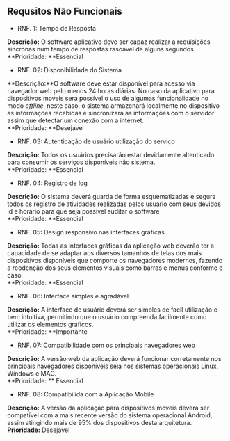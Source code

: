 ## Requsitos Não Funcionais

* RNF. 1: Tempo de Resposta

**Descrição:** O software aplicativo deve ser capaz realizar a requisições sincronas num tempo de respostas rasoável de alguns segundos.  
**Prioridade: **Essencial

* RNF. 02: Disponibilidade do Sistema

**Descrição:**O software deve estar disponível para acesso via navegador  web pelo menos 24 horas diárias. No caso da aplicativo para dispositivos moveis será possível o uso de algumas funcionalidade no modo _offline_, neste caso, o sistema armazenará localmente no dispositivo as informações recebidas e  sincronizará as informações com o servidor assim que detectar um conexão com a internet.  
**Prioridade: **Desejável

* RNF. 03: Autenticação de usuário utilização do serviço

**Descrição:** Todos os usuários precisarão estar devidamente altenticado para consumir os serviços disponíveis não sistema.  
**Prioridade: **Essencial

* RNF. 04: Registro de log

**Descrição:** O sistema deverá guarda de forma esquematizadas e segura todos os registro de atividades realizadas pelos usuário com seus devidos id e horário para que seja possivel auditar o software  
**Prioridade: **Essencial

* RNF. 05: Design responsivo nas interfaces gráficas

**Descrição:** Todas as interfaces gráficas da aplicação web deverão ter a capacidade de se adaptar aos diversos tamanhos de telas dos mais dispositivos disponíveis que comporte os navegadores modernos, fazendo a reodenção dos seus elementos visuais como barras e menus conforme o caso.  
**Prioridade: **Essencial

* RNF. 06: Interface simples e agradável

**Descrição:** A interface de usuário deverá ser simples de facil utilização e bem intuitiva, permitindo que o usuário compreenda facilmente como utilizar os elementos gráficos.  
**Prioridade: **Importante

* RNF. 07: Compatibilidade com os principais navegadores web

**Descrição:** A versão web da aplicação deverá funcionar corretamente nos principais navegadores disponíveis seja nos sistemas operacionais Linux, Windows e MAC.   
**Prioridade: ** Essencial

* RNF. 08: Compatibilida com a Aplicação Mobile

**Descrição:** A versão da aplicação para dispositivos moveis deverá ser compatível com a mais recente versão do sistema operacional Android, assim atingindo mais de 95% dos dispositivos desta arquitetura.  
**Prioridade:** Desejável





